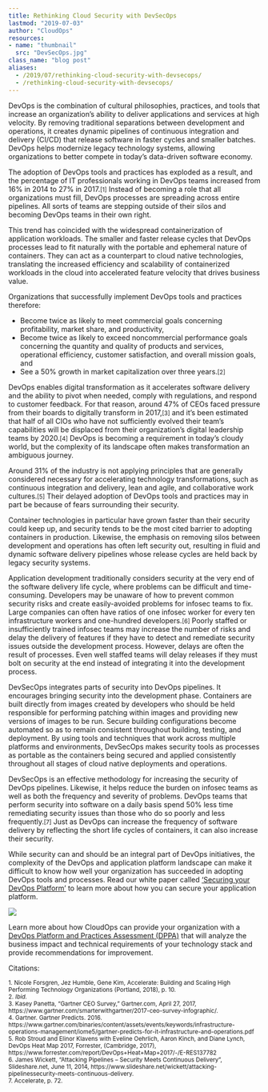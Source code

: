 ```yaml
---
title: Rethinking Cloud Security with DevSecOps
lastmod: "2019-07-03"
author: "CloudOps"
resources:
- name: "thumbnail"
  src: "DevSecOps.jpg"
class_name: "blog post"
aliases:
  - /2019/07/rethinking-cloud-security-with-devsecops/
  - /rethinking-cloud-security-with-devsecops/
---
```


<p>DevOps is the combination of cultural philosophies, practices, and tools that increase an organization’s ability to deliver applications and services at high velocity. By removing traditional separations between development and operations, it creates dynamic pipelines of continuous integration and delivery (CI/CD) that release software in faster cycles and smaller batches. DevOps helps modernize legacy technology systems, allowing organizations to better compete in today’s data-driven software economy.</p>

<p>The adoption of DevOps tools and practices has exploded as a result, and the percentage of IT professionals working in DevOps teams increased from 16% in 2014 to 27% in 2017.<small>[1]</small> Instead of becoming a role that all organizations must fill, DevOps processes are spreading across entire pipelines. All sorts of teams are stepping outside of their silos and becoming DevOps teams in their own right.</p>

<p>This trend has coincided with the widespread containerization of application workloads. The smaller and faster release cycles that DevOps processes lead to fit naturally with the portable and ephemeral nature of containers. They can act as a counterpart to cloud native technologies, translating the increased efficiency and scalability of containerized workloads in the cloud into accelerated feature velocity that drives business value.</p>

<p>Organizations that successfully implement DevOps tools and practices therefore:</p>

<ul><li>Become twice as likely to meet commercial goals concerning profitability, market share, and productivity,</li><li>Become twice as likely to exceed noncommercial performance goals concerning the quantity and quality of products and services, operational efficiency, customer satisfaction, and overall mission goals, and&nbsp;</li><li>See a 50% growth in market capitalization over three years.<small>[2]</small></li></ul>

<p>DevOps enables digital transformation as it accelerates software delivery and the ability to pivot when needed, comply with regulations, and respond to customer feedback. For that reason, around 47% of CEOs faced pressure from their boards to digitally transform in 2017,<small>[3]</small> and it’s been estimated that half of all CIOs who have not sufficiently evolved their team’s capabilities will be displaced from their organization’s digital leadership teams by 2020.<small>[4]</small> DevOps is becoming a requirement in today’s cloudy world, but the complexity of its landscape often makes transformation an ambiguous journey.&nbsp;</p>

<p>Around 31% of the industry is not applying principles that are generally considered necessary for accelerating technology transformations, such as continuous integration and delivery, lean and agile, and collaborative work cultures.<small>[5]</small> Their delayed adoption of DevOps tools and practices may in part be because of fears surrounding their security.&nbsp;</p>

<p>Container technologies in particular have grown faster than their security could keep up, and security tends to be the most cited barrier to adopting containers in production. Likewise, the emphasis on removing silos between development and operations has often left security out, resulting in fluid and dynamic software delivery pipelines whose release cycles are held back by legacy security systems.</p>

<p>Application development traditionally considers security at the very end of the software delivery life cycle, where problems can be difficult and time-consuming. Developers may be unaware of how to prevent common security risks and create easily-avoided problems for infosec teams to fix. Large companies can often have ratios of one infosec worker for every ten infrastructure workers and one-hundred developers.<small>[6]</small> Poorly staffed or insufficiently trained infosec teams may increase the number of risks and delay the delivery of features if they have to detect and remediate security issues outside the development process. However, delays are often the result of processes. Even well staffed teams will delay releases if they must bolt on security at the end instead of integrating it into the development process.&nbsp;</p>

<p>DevSecOps integrates parts of security into DevOps pipelines. It encourages bringing security into the development phase. Containers are built directly from images created by developers who should be held responsible for performing patching within images and providing new versions of images to be run. Secure building configurations become automated so as to remain consistent throughout building, testing, and deployment. By using tools and techniques that work across multiple platforms and environments, DevSecOps makes security tools as processes as portable as the containers being secured and applied consistently throughout all stages of cloud native deployments and operations.</p>

<p>DevSecOps is an effective methodology for increasing the security of DevOps pipelines. Likewise, it helps reduce the burden on infosec teams as well as both the frequency and severity of problems. DevOps teams that perform security into software on a daily basis spend 50% less time remediating security issues than those who do so poorly and less frequently.<small>[7]</small> Just as DevOps can increase the frequency of software delivery by reflecting the short life cycles of containers, it can also increase their security.</p>

<p>While security can and should be an integral part of DevOps initiatives, the complexity of the DevOps and application platform landscape can make it difficult to know how well your organization has succeeded in adopting DevOps tools and processes. Read our white paper called <a href="https://info.cloudops.com/securing-devops-platform-saas-company">‘Securing your DevOps Platform’</a> to learn more about how you can secure your application platform.</p>

<div class="row">
    <div class="col-xl-8 offset-xl-2 col-lg-10 offset-lg-1 col-md-10 offset-md-1 col-sm-12 col-xs-12 cta-image">
        <a href="/white-papers/how-to-initiate-devops-transformation-by-assessing-culture-and-processes">
      <img src="/images/blog/cta/white-paper.jpeg">
      </a>
    </div>
</div>

<p>Learn more about how CloudOps can provide your organization with a <a href="/devops-platform-practices-assessment/">DevOps Platform and Practices Assessment (DPPA)</a> that will analyze the business impact and technical requirements of your technology stack and provide recommendations for improvement.</p>

<p>Citations:<br> <small><br> 1. Nicole Forsgren, Jez Humble, Gene Kim, Accelerate: Building and Scaling High Performing Technology Organizations (Portland, 2018), p. 10.<br> 2. <i>Ibid.</i><br> 3. Kasey Panetta, “Gartner CEO Survey,” Gartner.com, April 27, 2017, https://www.gartner.com/smarterwithgartner/2017-ceo-survey-infographic/.<br> 4. Gartner. Gartner Predicts. 2016. https://www.gartner.com/binaries/content/assets/events/keywords/infrastructure-operations-management/iome5/gartner-predicts-for-it-infrastructure-and-operations.pdf<br> 5. Rob Stroud and Elinor Klavens with Eveline Oehrlich, Aaron Kinch, and Diane Lynch, DevOps Heat Map 2017, Forrester, (Cambridge, 2017), https://www.forrester.com/report/DevOps+Heat+Map+2017/-/E-RES137782<br> 6. James Wickett, “Attacking Pipelines – Security Meets Continuous Delivery”, Slideshare.net, June 11, 2014, https://www.slideshare.net/wickett/attacking-pipelinessecurity-meets-continuous-delivery.<br> 7. Accelerate, p. 72.<br> </small></p>